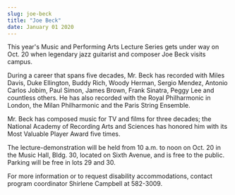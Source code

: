 ```yaml
---
slug: joe-beck
title: "Joe Beck"
date: January 01 2020
---
```


 
<p>
  This year's Music and Performing Arts Lecture Series gets under way on Oct. 20
  when legendary jazz guitarist and composer Joe Beck visits campus.
</p>
<p>
  During a career that spans five decades, Mr. Beck has recorded with Miles
  Davis, Duke Ellington, Buddy Rich, Woody Herman, Sergio Mendez, Antonio Carlos
  Jobim, Paul Simon, James Brown, Frank Sinatra, Peggy Lee and countless others.
  He has also recorded with the Royal Philharmonic in London, the Milan
  Philharmonic and the Paris String Ensemble.
</p>
<p>
  Mr. Beck has composed music for TV and films for three decades; the National
  Academy of Recording Arts and Sciences has honored him with its Most Valuable
  Player Award five times.
</p>
<p>
  The lecture-demonstration will be held from 10 a.m. to noon on Oct. 20 in the
  Music Hall, Bldg. 30, located on Sixth Avenue, and is free to the public.
  Parking will be free in lots 29 and 30.
</p>
<p>
  For more information or to request disability accommodations, contact program
  coordinator Shirlene Campbell at 582-3009.
</p>
 
